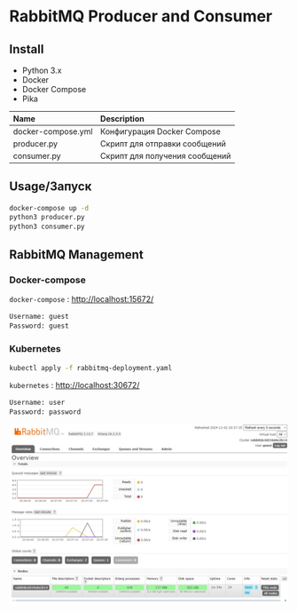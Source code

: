 # RabbitMQ Producer and Consumer

## Install
- Python 3.x
- Docker
- Docker Compose
- Pika

| Name      | Description |
| :-------------------- |:-------------|
| docker-compose.yml    | Конфигурация Docker Compose       |
| producer.py           | Скрипт для отправки сообщений     |
| consumer.py           | Скрипт для получения сообщений    |

## Usage/Запуск
```bash
docker-compose up -d
python3 producer.py
python3 consumer.py
```

## RabbitMQ Management
### Docker-compose
`docker-compose` : <http://localhost:15672/>
```html
Username: guest 
Password: guest
```

### Kubernetes
```bash
kubectl apply -f rabbitmq-deployment.yaml
```

`kubernetes` : <http://localhost:30672/>
```html
Username: user 
Password: password
```

![RabbitMq Manage](rabbitmq.jpg)
